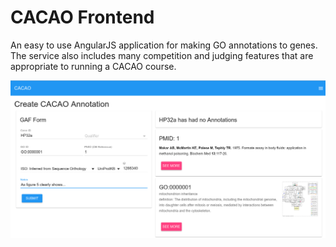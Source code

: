 # CACAO Frontend

An easy to use AngularJS application for making GO annotations to genes. The
service also includes many competition and judging features that are
appropriate to running a CACAO course.

![](media/screenshot.png)
